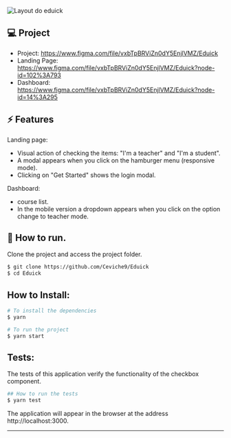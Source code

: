 ![Layout do eduick](https://user-images.githubusercontent.com/83431609/127244734-28fce8d5-ba8d-4a1c-80d7-de29ea28bb04.png)

## 💻 Project

- Project: https://www.figma.com/file/vxbTpBRViZn0dY5EnjlVMZ/Eduick
- Landing Page: https://www.figma.com/file/vxbTpBRViZn0dY5EnjlVMZ/Eduick?node-id=102%3A793
- Dashboard: https://www.figma.com/file/vxbTpBRViZn0dY5EnjlVMZ/Eduick?node-id=14%3A295

## ⚡️ Features

Landing page:

- Visual action of checking the items: "I'm a teacher" and "I'm a student".
- A modal appears when you click on the hamburger menu (responsive mode).
- Clicking on "Get Started" shows the login modal.

Dashboard:

- course list.
- In the mobile version a dropdown appears when you click on the option change to teacher mode.

## 🚀 How to run.

Clone the project and access the project folder.

```bash
$ git clone https://github.com/Ceviche9/Eduick
$ cd Eduick
```
## How to Install:
```bash
# To install the dependencies
$ yarn

# To run the project
$ yarn start
```

## Tests:
The tests of this application verify the functionality of the checkbox component.
```bash
## How to run the tests
$ yarn test
```


The application will appear in the browser at the address http://localhost:3000.

---

